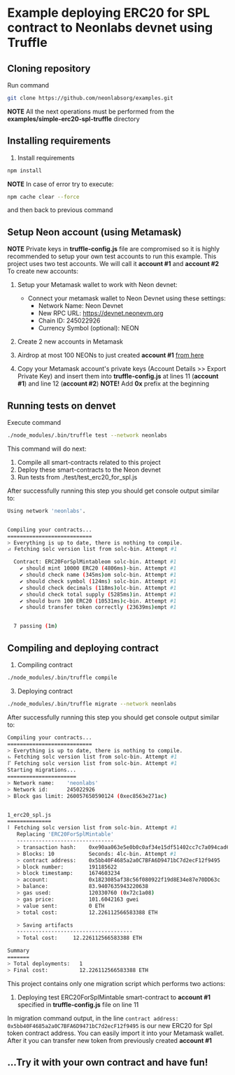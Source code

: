 # Example deploying ERC20 for SPL contract to Neonlabs devnet using Truffle

## Cloning repository
Run command
```sh
git clone https://github.com/neonlabsorg/examples.git
```

**NOTE** All the next operations must be performed from the **examples/simple-erc20-spl-truffle** directory

## Installing requirements

1. Install requirements

```sh
npm install
```

**NOTE** In case of error try to execute:
```sh
npm cache clear --force
```
and then back to previous command

## Setup Neon account (using Metamask)

**NOTE** Private keys in **truffle-config.js** file are compromised so it is highly recommended to setup your own test 
accounts to run this example. This project uses two test accounts. We will call it **account #1** and **account #2** 
To create new accounts: 
1. Setup your Metamask wallet to work with Neon devnet:

    - Connect your metamask wallet to Neon Devnet using these settings:
        - Network Name: Neon Devnet
        - New RPC URL: https://devnet.neonevm.org
        - Chain ID: 245022926
        - Currency Symbol (optional): NEON

2. Create 2 new accounts in Metamask
3. Airdrop at most 100 NEONs to just created **account #1** [from here](https://neonfaucet.org/)
4. Copy your Metamask account's private keys (Account Details >> Export Private Key) and insert them into **truffle-config.js** 
    at lines 11 (**account #1**) and line 12 (**account #2**) **NOTE!** Add **0x** prefix at the beginning

## Running tests on denvet

Execute command

```sh
./node_modules/.bin/truffle test --network neonlabs
```

This command will do next:
1. Compile all smart-contracts related to this project
2. Deploy these smart-contracts to the Neon devnet
3. Run tests from ./test/test_erc20_for_spl.js

After successfully running this step you should get console output similar to:
```sh
Using network 'neonlabs'.


Compiling your contracts...
===========================
> Everything is up to date, there is nothing to compile.
⠴ Fetching solc version list from solc-bin. Attempt #1

  Contract: ERC20ForSplMintableom solc-bin. Attempt #1
    ✔ should mint 10000 ERC20 (4806ms)-bin. Attempt #1
    ✔ should check name (345ms)om solc-bin. Attempt #1
    ✔ should check symbol (124ms) solc-bin. Attempt #1
    ✔ should check decimals (118ms)olc-bin. Attempt #1
    ✔ should check total supply (5285ms)in. Attempt #1
    ✔ should burn 100 ERC20 (10531ms)c-bin. Attempt #1
    ✔ should transfer token correctly (23639ms)empt #1


  7 passing (1m)

```

## Compiling and deploying contract

1. Compiling contract
```sh
./node_modules/.bin/truffle compile
```
3. Deploying contract
```sh
./node_modules/.bin/truffle migrate --network neonlabs
```

After successfully running this step you should get console output similar to:

```sh
Compiling your contracts...
===========================
> Everything is up to date, there is nothing to compile.
⠦ Fetching solc version list from solc-bin. Attempt #1
⠏ Fetching solc version list from solc-bin. Attempt #1
Starting migrations...
======================
> Network name:    'neonlabs'
> Network id:      245022926
> Block gas limit: 260057650590124 (0xec8563e271ac)


1_erc20_spl.js
==============
⠇ Fetching solc version list from solc-bin. Attempt #1
   Replacing 'ERC20ForSplMintable'
   -------------------------------
   > transaction hash:    0xe90aa063e5e0b0c0af34e15df51402cc7c7a094cad6583038cdf85544fe322bb
   > Blocks: 10           Seconds: 4lc-bin. Attempt #1
   > contract address:    0x5bb40F4685a2a0C7BFA6D9471bC7d2ecF12f9495
   > block number:        191185622
   > block timestamp:     1674603234
   > account:             0x1823085af38c56f080922f19d8E34e87e70DD63c
   > balance:             83.9407635943220638
   > gas used:            120330760 (0x72c1a08)
   > gas price:           101.6042163 gwei
   > value sent:          0 ETH
   > total cost:          12.226112566583388 ETH

   > Saving artifacts
   -------------------------------------
   > Total cost:     12.226112566583388 ETH

Summary
=======
> Total deployments:   1
> Final cost:          12.226112566583388 ETH

```

This project contains only one migration script which performs two actions: 
   1. Deploying test ERC20ForSplMintable smart-contract
to **account #1** specified in **truffle-config.js** file on line 11

In migration command output, in the line ```contract address:    0x5bb40F4685a2a0C7BFA6D9471bC7d2ecF12f9495``` is our 
new ERC20 for Spl token contract address. You can easily import it into your Metamask wallet. After it you can transfer new 
token from previously created **account #1**

## ...Try it with your own contract and have fun!
